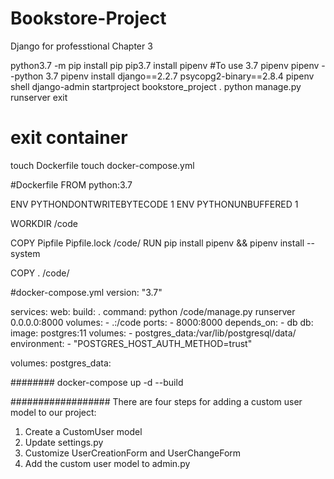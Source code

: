 # Bookstore-Project
Django for professtional Chapter 3


python3.7 -m pip install pip 
pip3.7 install pipenv
#To use 3.7 pipenv
pipenv --python 3.7
pipenv install django==2.2.7 psycopg2-binary==2.8.4
pipenv shell
django-admin startproject bookstore_project .
python manage.py runserver 
exit


# exit container 
touch Dockerfile
touch docker-compose.yml


#Dockerfile
FROM python:3.7

ENV PYTHONDONTWRITEBYTECODE 1
ENV PYTHONUNBUFFERED 1

WORKDIR /code

COPY Pipfile Pipfile.lock /code/
RUN pip install pipenv && pipenv install --system

COPY . /code/

#docker-compose.yml
version: "3.7"

services:
  web:
    build: .
    command: python /code/manage.py runserver 0.0.0.0:8000
    volumes:
      - .:/code
    ports:
      - 8000:8000
    depends_on:
      - db
  db:
    image: postgres:11
    volumes:
      - postgres_data:/var/lib/postgresql/data/
    environment:
      - "POSTGRES_HOST_AUTH_METHOD=trust"

volumes:
  postgres_data:

########
docker-compose up -d --build

##################
There are four steps for adding a custom user model to our project:
1. Create a CustomUser model
2. Update settings.py
3. Customize UserCreationForm and UserChangeForm
4. Add the custom user model to admin.py


